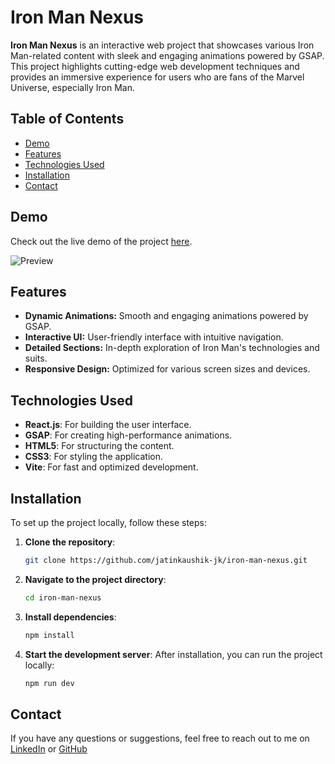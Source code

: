 # Iron Man Nexus

**Iron Man Nexus** is an interactive web project that showcases various Iron Man-related content with sleek and engaging animations powered by GSAP. This project highlights cutting-edge web development techniques and provides an immersive experience for users who are fans of the Marvel Universe, especially Iron Man.

## Table of Contents

- [Demo](#demo)
- [Features](#features)
- [Technologies Used](#technologies-used)
- [Installation](#installation)
- [Contact](#contact)

## Demo

Check out the live demo of the project [here](#).

![Preview](/assets/preview.png)

## Features

- **Dynamic Animations:** Smooth and engaging animations powered by GSAP.
- **Interactive UI:** User-friendly interface with intuitive navigation.
- **Detailed Sections:** In-depth exploration of Iron Man's technologies and suits.
- **Responsive Design:** Optimized for various screen sizes and devices.

## Technologies Used

- **React.js**: For building the user interface.
- **GSAP**: For creating high-performance animations.
- **HTML5**: For structuring the content.
- **CSS3**: For styling the application.
- **Vite**: For fast and optimized development.

## Installation

To set up the project locally, follow these steps:

1. **Clone the repository**:
   ```bash
   git clone https://github.com/jatinkaushik-jk/iron-man-nexus.git
   ```
2. **Navigate to the project directory**:
   ```bash
   cd iron-man-nexus
   ```
3. **Install dependencies**:
   ```bash
   npm install
   ```
4. **Start the development server**:
   After installation, you can run the project locally:

   ```bash
   npm run dev
   ```

## Contact

If you have any questions or suggestions, feel free to reach out to me on [LinkedIn](https://linkedin.com/in/jatinkaushik-jk) or [GitHub](https://github.com/jatinkaushik-jk)
